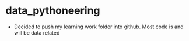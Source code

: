 # data_pythoneering
* Decided to push my learning work folder into github. Most code is and will be data related
